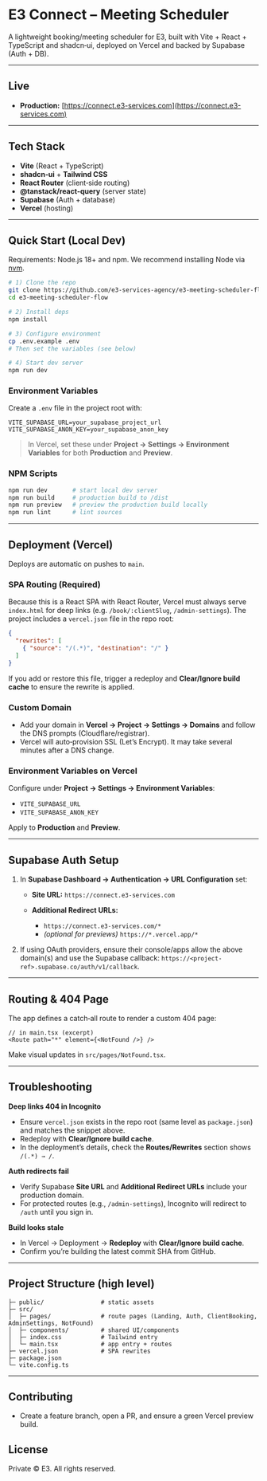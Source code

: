 # E3 Connect – Meeting Scheduler

A lightweight booking/meeting scheduler for E3, built with Vite + React + TypeScript and shadcn‑ui, deployed on Vercel and backed by Supabase (Auth + DB).

---

## Live

* **Production:** [https://connect.e3-services.com](https://connect.e3-services.com)

---

## Tech Stack

* **Vite** (React + TypeScript)
* **shadcn‑ui** + **Tailwind CSS**
* **React Router** (client‑side routing)
* **@tanstack/react‑query** (server state)
* **Supabase** (Auth + database)
* **Vercel** (hosting)

---

## Quick Start (Local Dev)

Requirements: Node.js 18+ and npm. We recommend installing Node via [nvm](https://github.com/nvm-sh/nvm#installing-and-updating).

```bash
# 1) Clone the repo
git clone https://github.com/e3-services-agency/e3-meeting-scheduler-flow.git
cd e3-meeting-scheduler-flow

# 2) Install deps
npm install

# 3) Configure environment
cp .env.example .env
# Then set the variables (see below)

# 4) Start dev server
npm run dev
```

### Environment Variables

Create a `.env` file in the project root with:

```dotenv
VITE_SUPABASE_URL=your_supabase_project_url
VITE_SUPABASE_ANON_KEY=your_supabase_anon_key
```

> In Vercel, set these under **Project → Settings → Environment Variables** for both **Production** and **Preview**.

### NPM Scripts

```bash
npm run dev       # start local dev server
npm run build     # production build to /dist
npm run preview   # preview the production build locally
npm run lint      # lint sources
```

---

## Deployment (Vercel)

Deploys are automatic on pushes to `main`.

### SPA Routing (Required)

Because this is a React SPA with React Router, Vercel must always serve `index.html` for deep links (e.g. `/book/:clientSlug`, `/admin-settings`). The project includes a `vercel.json` file in the repo root:

```json
{
  "rewrites": [
    { "source": "/(.*)", "destination": "/" }
  ]
}
```

If you add or restore this file, trigger a redeploy and **Clear/Ignore build cache** to ensure the rewrite is applied.

### Custom Domain

* Add your domain in **Vercel → Project → Settings → Domains** and follow the DNS prompts (Cloudflare/registrar).
* Vercel will auto‑provision SSL (Let’s Encrypt). It may take several minutes after a DNS change.

### Environment Variables on Vercel

Configure under **Project → Settings → Environment Variables**:

* `VITE_SUPABASE_URL`
* `VITE_SUPABASE_ANON_KEY`

Apply to **Production** and **Preview**.

---

## Supabase Auth Setup

1. In **Supabase Dashboard → Authentication → URL Configuration** set:

   * **Site URL:** `https://connect.e3-services.com`
   * **Additional Redirect URLs:**

     * `https://connect.e3-services.com/*`
     * *(optional for previews)* `https://*.vercel.app/*`
2. If using OAuth providers, ensure their console/apps allow the above domain(s) and use the Supabase callback: `https://<project-ref>.supabase.co/auth/v1/callback`.

---

## Routing & 404 Page

The app defines a catch‑all route to render a custom 404 page:

```tsx
// in main.tsx (excerpt)
<Route path="*" element={<NotFound />} />
```

Make visual updates in `src/pages/NotFound.tsx`.

---

## Troubleshooting

**Deep links 404 in Incognito**

* Ensure `vercel.json` exists in the repo root (same level as `package.json`) and matches the snippet above.
* Redeploy with **Clear/Ignore build cache**.
* In the deployment’s details, check the **Routes/Rewrites** section shows `/(.*) → /`.

**Auth redirects fail**

* Verify Supabase **Site URL** and **Additional Redirect URLs** include your production domain.
* For protected routes (e.g., `/admin-settings`), Incognito will redirect to `/auth` until you sign in.

**Build looks stale**

* In Vercel → Deployment → **Redeploy** with **Clear/Ignore build cache**.
* Confirm you’re building the latest commit SHA from GitHub.

---

## Project Structure (high level)

```
├─ public/                # static assets
├─ src/
│  ├─ pages/              # route pages (Landing, Auth, ClientBooking, AdminSettings, NotFound)
│  ├─ components/         # shared UI/components
│  ├─ index.css           # Tailwind entry
│  └─ main.tsx            # app entry + routes
├─ vercel.json            # SPA rewrites
├─ package.json
└─ vite.config.ts
```

---

## Contributing

* Create a feature branch, open a PR, and ensure a green Vercel preview build.

## License

Private © E3. All rights reserved.
